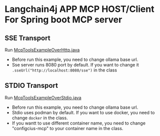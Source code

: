 # Langchain4j APP MCP HOST/Client For Spring boot MCP server

## SSE Transport

Run [McpToolsExampleOverHttp.java](src/main/java/dev/langchain4j/example/mcp/McpToolsExampleOverHttp.java)

- Before run this example, you need to change ollama base url.
- Sse server runs 8080 port by default. If you want to change it `.sseUrl("http://localhost:8080/sse")` in the class

## STDIO Transport

Run [McpToolsExampleOverStdio.java](src/main/java/dev/langchain4j/example/mcp/McpToolsExampleOverStdio.java)

- Before run this example, you need to change ollama base url.
- Stdio uses podman by default. If you want to use docker, you need to change `docker` in the class.
- If you wantt to use different container name, you need to change  "configcius-mcp" to your container name in the
  class.